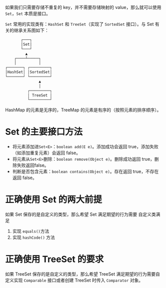 如果我们只需要存储不重复的 key，并不需要存储映射的 value，那么就可以使用 `Set`，`Set` 本质是接口。

`Set` 常用的实现类有：`HashSet` 和 `TreeSet`（实现了 `SortedSet` 接口）。与 Set 有关的继承关系图如下：

```cmd
       ┌───┐
       │Set│
       └───┘
         ▲
    ┌────┴─────┐
    │          │
┌───────┐ ┌─────────┐
│HashSet│ │SortedSet│
└───────┘ └─────────┘
               ▲
               │
          ┌─────────┐
          │ TreeSet │
          └─────────┘
```

HashMap 的元素是无序的，TreeMap 的元素是有序的（按照元素的排序顺序）。

# Set 的主要接口方法

- 将元素添加进`Set<E>`：`boolean add(E e)`。添加成功会返回 true，添加失败（如添加重复元素）会返回 false。
- 将元素从`Set<E>`删除：`boolean remove(Object e)`。删除成功返回 true，删除失败返回false。
- 判断是否包含元素：`boolean contains(Object e)`。存在返回 true，不存在返回 false。



# 正确使用 Set 的两大前提

如果 Set 保存的是自定义的类型，那么希望 Set 满足期望的行为需要 自定义类满足

1. 实现 `equals()`方法
2. 实现 `hashCode()` 方法



# 正确使用 TreeSet  的要求

如果 TreeSet 保存的是自定义的类型，那么希望 TreeSet 满足期望的行为需要自定义实现 `Comparable` 接口或者创建 TreeSet 时传入 `Comparator` 对象。